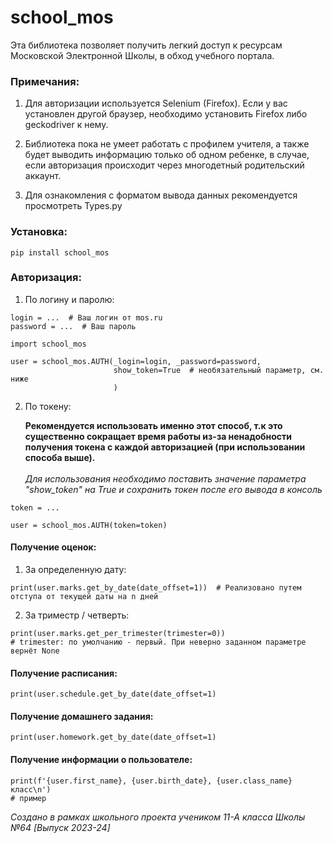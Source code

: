 # school_mos
Эта библиотека позволяет получить легкий доступ к ресурсам Московской Электронной Школы, в обход учебного портала.

### Примечания:

1) Для авторизации используется Selenium (Firefox). Если у вас установлен другой браузер, необходимо установить Firefox либо geckodriver к нему.

2) Библиотека пока не умеет работать с профилем учителя, а также будет выводить информацию только об одном ребенке, в случае, если авторизация происходит через многодетный родительский аккаунт.

3) Для ознакомления с форматом вывода данных рекомендуется просмотреть Types.py

### Установка:
```
pip install school_mos
```

### Авторизация:
1) По логину и паролю:
```
login = ...  # Ваш логин от mos.ru
password = ...  # Ваш пароль

import school_mos

user = school_mos.AUTH(_login=login, _password=password,
                       show_token=True  # необязательный параметр, см. ниже
                       )
```
2) По токену:</br>

   **Рекомендуется использовать именно этот способ, т.к это существенно сокращает время работы из-за ненадобности получения токена c каждой авторизацией (при использовании способа выше).** </br>   
   *Для использования необходимо поставить значение параметра "show_token" на True и сохранить токен после его вывода в консоль*
  ```
token = ...

user = school_mos.AUTH(token=token)
  ```

#### Получение оценок:
1) За определенную дату:
```
print(user.marks.get_by_date(date_offset=1))  # Реализовано путем отступа от текущей даты на n дней
```
2) За триместр / четверть:
```
print(user.marks.get_per_trimester(trimester=0))
# trimester: по умолчанию - первый. При неверно заданном параметре вернёт None
```
#### Получение расписания:
```
print(user.schedule.get_by_date(date_offset=1)
```
#### Получение домашнего задания:
```
print(user.homework.get_by_date(date_offset=1)
```
#### Получение информации о пользователе:
```
print(f'{user.first_name}, {user.birth_date}, {user.class_name} класс\n')
# пример
```   


*Создано в рамках школьного проекта учеником 11-А класса Школы №64 [Выпуск 2023-24]*
